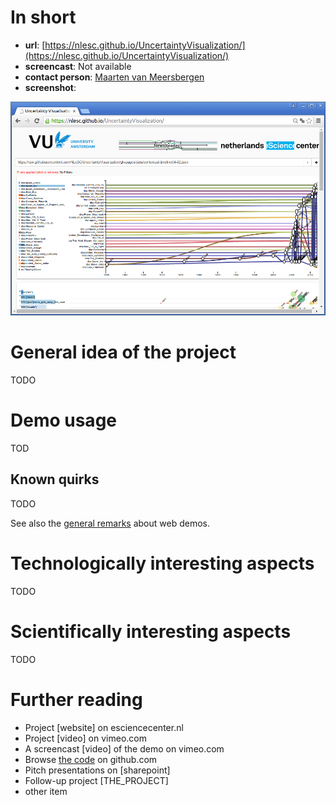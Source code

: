 # In short

- **url**: [https://nlesc.github.io/UncertaintyVisualization/](https://nlesc.github.io/UncertaintyVisualization/)
- **screencast**: Not available
- **contact person**: [Maarten van Meersbergen](https://www.esciencecenter.nl/profile/maarten-van-meersbergen-msc)
- **screenshot**: 
 
![screenshot](/demos/uncertainty-visualization/screencapture-demo-uncertainty-visualization.png "Uncertainty Visualization demo screenshot")

# General idea of the project

TODO

# Demo usage

TOD

## Known quirks

TODO

See also the [general remarks](/doc/demo-usage-general-remarks.md) about web demos.


# Technologically interesting aspects

TODO

# Scientifically interesting aspects

TODO

# Further reading

- Project [website] on esciencecenter.nl
- Project [video] on vimeo.com
- A screencast [video] of the demo on vimeo.com
- Browse [the code](https://github.com/NLeSC/UncertaintyVisualization/) on github.com
- Pitch presentations on [sharepoint]
- Follow-up project [THE_PROJECT]
- other item






